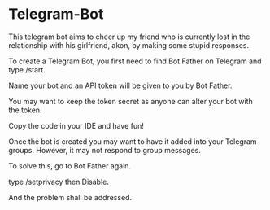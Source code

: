 # Telegram-Bot
This telegram bot aims to cheer up my friend who is currently lost in the relationship with his girlfriend, akon, by making some stupid responses. 

To create a Telegram Bot, you first need to find Bot Father on Telegram and type /start.

Name your bot and an API token will be given to you by Bot Father.

You may want to keep the token secret as anyone can alter your bot with the token.

Copy the code in your IDE and have fun!

Once the bot is created you may want to have it added into your Telegram groups. However, it may not respond to group messages.

To solve this, go to Bot Father again.

type /setprivacy then Disable.

And the problem shall be addressed.

